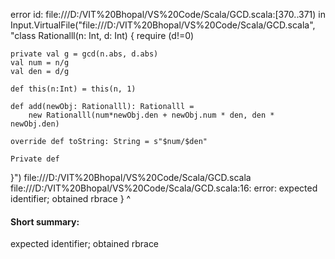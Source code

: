 error id: file:///D:/VIT%20Bhopal/VS%20Code/Scala/GCD.scala:[370..371) in Input.VirtualFile("file:///D:/VIT%20Bhopal/VS%20Code/Scala/GCD.scala", "class Rationalll(n: Int, d: Int) {
    require (d!=0)

    private val g = gcd(n.abs, d.abs)
    val num = n/g
    val den = d/g

    def this(n:Int) = this(n, 1)

    def add(newObj: Rationalll): Rationalll = 
        new Rationalll(num*newObj.den + newObj.num * den, den * newObj.den)

    override def toString: String = s"$num/$den"

    Private def 
}")
file:///D:/VIT%20Bhopal/VS%20Code/Scala/GCD.scala
file:///D:/VIT%20Bhopal/VS%20Code/Scala/GCD.scala:16: error: expected identifier; obtained rbrace
}
^
#### Short summary: 

expected identifier; obtained rbrace